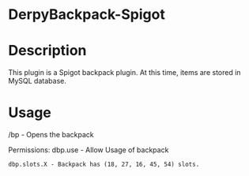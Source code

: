 # DerpyBackpack-Spigot

# Description

This plugin is a Spigot backpack plugin. At this time, items are stored in MySQL database.

# Usage

/bp - Opens the backpack

Permissions:
    dbp.use - Allow Usage of backpack
    
    dbp.slots.X - Backpack has (18, 27, 16, 45, 54) slots.
